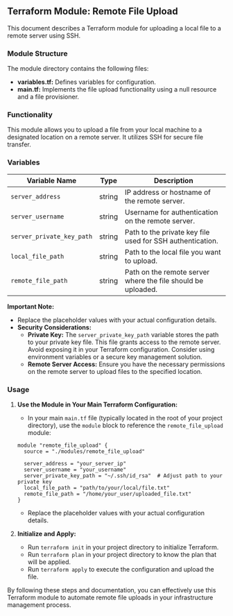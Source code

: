 ## Terraform Module: Remote File Upload

This document describes a Terraform module for uploading a local file to a remote server using SSH.

### Module Structure

The module directory contains the following files:

- **variables.tf:** Defines variables for configuration.
- **main.tf:** Implements the file upload functionality using a null resource and a file provisioner.

### Functionality

This module allows you to upload a file from your local machine to a designated location on a remote server. It utilizes SSH for secure file transfer.

### Variables

| Variable Name | Type | Description |
|---|---|---|
| `server_address` | string | IP address or hostname of the remote server. |
| `server_username` | string | Username for authentication on the remote server. |
| `server_private_key_path` | string | Path to the private key file used for SSH authentication. |
| `local_file_path` | string | Path to the local file you want to upload. |
| `remote_file_path` | string | Path on the remote server where the file should be uploaded. |

**Important Note:**

- Replace the placeholder values with your actual configuration details.
- **Security Considerations:**
    - **Private Key:** The `server_private_key_path` variable stores the path to your private key file. This file grants access to the remote server. Avoid exposing it in your Terraform configuration. Consider using environment variables or a secure key management solution.
    - **Remote Server Access:** Ensure you have the necessary permissions on the remote server to upload files to the specified location.

### Usage

1. **Use the Module in Your Main Terraform Configuration:**
   - In your main `main.tf` file (typically located in the root of your project directory),  use the `module` block to reference the `remote_file_upload` module:

   ```hcl
   module "remote_file_upload" {
     source = "./modules/remote_file_upload"

     server_address = "your_server_ip"
     server_username = "your_username"
     server_private_key_path = "~/.ssh/id_rsa"  # Adjust path to your private key
     local_file_path = "path/to/your/local/file.txt"
     remote_file_path = "/home/your_user/uploaded_file.txt"
   }
   ```

   - Replace the placeholder values with your actual configuration details.

2. **Initialize and Apply:**
   - Run `terraform init` in your project directory to initialize Terraform.
   - Run `terraform plan` in your project directory to know the plan that will be applied.
   - Run `terraform apply` to execute the configuration and upload the file.


By following these steps and documentation, you can effectively use this Terraform module to automate remote file uploads in your infrastructure management process.
